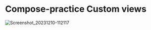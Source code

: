 # Compose-practice Custom views

![Screenshot_20231210-112117](https://github.com/Akshay-kumar79/Compose-practice/assets/58460601/7ede9ecd-a4fb-4a59-921a-c701bf34356c)
